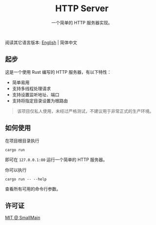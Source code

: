 <!-- 名字 -->
<h1 align="center">HTTP Server</h1>
<!-- 描述 -->
<p align="center">一个简单的 HTTP 服务器实现。</p>
<br/>

阅读其它语言版本: [English](./README.md) | 简体中文

## 起步

这是一个使用 Rust 编写的 HTTP 服务器，有以下特性：

- 简单易用
- 支持多线程处理请求
- 支持设置监听地址、端口
- 支持将指定目录设置为根路由

> 该项目仅私人使用，未经过严格测试，不建议用于非常正式的生产环境。

## 如何使用

在项目根目录执行

```shell
cargo run
```

即可在 `127.0.0.1:80` 运行一个简单的 HTTP 服务器。

你可以执行

```shell
cargo run -- --help
```

查看所有可用的命令行参数。

## 许可证

[MIT @ SmallMain](./LICENSE)
